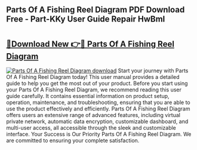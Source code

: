 ## Parts Of A Fishing Reel Diagram PDF Download Free - Part-KKy User Guide Repair HwBmI

# <h2><a href="http://dfm4b1h.blite.top/?on=Parts+Of+A+Fishing+Reel+Diagram">🔗Download New 👉🔴 Parts Of A Fishing Reel Diagram</a></h2>

[![Parts Of A Fishing Reel Diagram download](https://i.imgur.com/lujVjoI.png)](http://dfm4b1h.blite.top/?on=Parts+Of+A+Fishing+Reel+Diagram)
Start your journey with Parts Of A Fishing Reel Diagram today! This user manual provides a detailed guide to help you get the most out of your product. Before you start using your Parts Of A Fishing Reel Diagram, we recommend reading this user guide carefully. It contains essential information on product setup, operation, maintenance, and troubleshooting, ensuring that you are able to use the product effectively and efficiently. Parts Of A Fishing Reel Diagram offers users an extensive range of advanced features, including virtual private network, automatic data encryption, customizable dashboard, and multi-user access, all accessible through the sleek and customizable interface. Your Success is Our Priority Parts Of A Fishing Reel Diagram. We are committed to ensuring your complete satisfaction.
